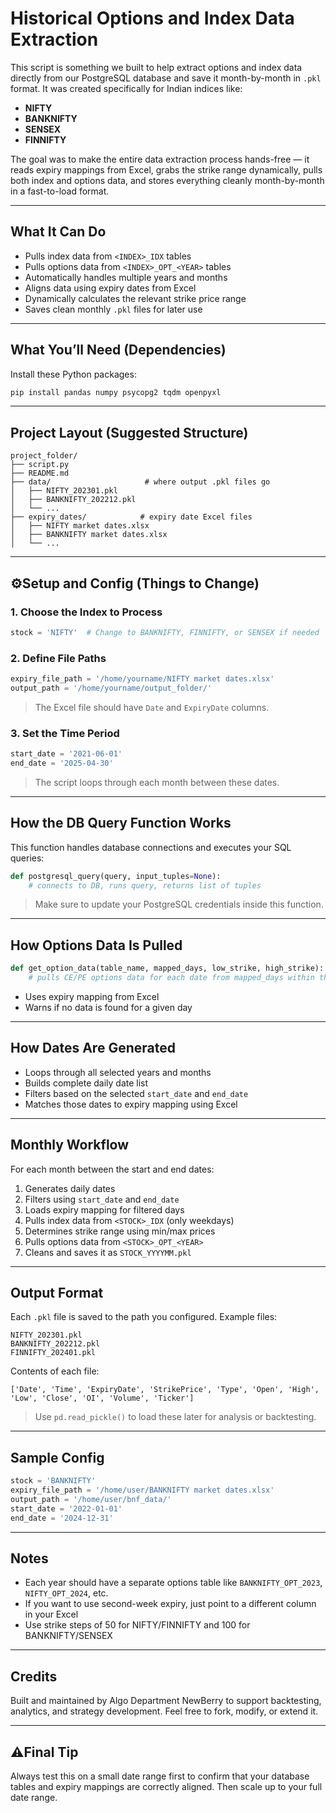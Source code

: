 # Historical Options and Index Data Extraction

This script is something we built to help extract options and index data directly from our PostgreSQL database and save it month-by-month in `.pkl` format. It was created specifically for Indian indices like:

* **NIFTY**
* **BANKNIFTY**
* **SENSEX**
* **FINNIFTY**

The goal was to make the entire data extraction process hands-free — it reads expiry mappings from Excel, grabs the strike range dynamically, pulls both index and options data, and stores everything cleanly month-by-month in a fast-to-load format.

---

##  What It Can Do

* Pulls index data from `<INDEX>_IDX` tables
* Pulls options data from `<INDEX>_OPT_<YEAR>` tables
* Automatically handles multiple years and months
* Aligns data using expiry dates from Excel
* Dynamically calculates the relevant strike price range
* Saves clean monthly `.pkl` files for later use

---

## What You’ll Need (Dependencies)

Install these Python packages:

```bash
pip install pandas numpy psycopg2 tqdm openpyxl
```

---

## Project Layout (Suggested Structure)

```
project_folder/
├── script.py
├── README.md
├── data/                     # where output .pkl files go
│   ├── NIFTY_202301.pkl
│   ├── BANKNIFTY_202212.pkl
│   └── ...
├── expiry_dates/            # expiry date Excel files
│   ├── NIFTY market dates.xlsx
│   ├── BANKNIFTY market dates.xlsx
│   └── ...
```

---

## ⚙Setup and Config (Things to Change)

### 1. Choose the Index to Process

```python
stock = 'NIFTY'  # Change to BANKNIFTY, FINNIFTY, or SENSEX if needed
```

### 2. Define File Paths

```python
expiry_file_path = '/home/yourname/NIFTY market dates.xlsx'
output_path = '/home/yourname/output_folder/'
```

> The Excel file should have `Date` and `ExpiryDate` columns.

### 3. Set the Time Period

```python
start_date = '2021-06-01'
end_date = '2025-04-30'
```

> The script loops through each month between these dates.

---

## How the DB Query Function Works

This function handles database connections and executes your SQL queries:

```python
def postgresql_query(query, input_tuples=None):
    # connects to DB, runs query, returns list of tuples
```

> Make sure to update your PostgreSQL credentials inside this function.

---

## How Options Data Is Pulled

```python
def get_option_data(table_name, mapped_days, low_strike, high_strike):
    # pulls CE/PE options data for each date from mapped_days within the given strike range
```

* Uses expiry mapping from Excel
* Warns if no data is found for a given day

---

## How Dates Are Generated

* Loops through all selected years and months
* Builds complete daily date list
* Filters based on the selected `start_date` and `end_date`
* Matches those dates to expiry mapping using Excel

---

## Monthly Workflow

For each month between the start and end dates:

1. Generates daily dates
2. Filters using `start_date` and `end_date`
3. Loads expiry mapping for filtered days
4. Pulls index data from `<STOCK>_IDX` (only weekdays)
5. Determines strike range using min/max prices
6. Pulls options data from `<STOCK>_OPT_<YEAR>`
7. Cleans and saves it as `STOCK_YYYYMM.pkl`

---

## Output Format

Each `.pkl` file is saved to the path you configured.
Example files:

```
NIFTY_202301.pkl
BANKNIFTY_202212.pkl
FINNIFTY_202401.pkl
```

Contents of each file:

```
['Date', 'Time', 'ExpiryDate', 'StrikePrice', 'Type', 'Open', 'High', 'Low', 'Close', 'OI', 'Volume', 'Ticker']
```

> Use `pd.read_pickle()` to load these later for analysis or backtesting.

---

## Sample Config

```python
stock = 'BANKNIFTY'
expiry_file_path = '/home/user/BANKNIFTY market dates.xlsx'
output_path = '/home/user/bnf_data/'
start_date = '2022-01-01'
end_date = '2024-12-31'
```

---

## Notes

* Each year should have a separate options table like `BANKNIFTY_OPT_2023`, `NIFTY_OPT_2024`, etc.
* If you want to use second-week expiry, just point to a different column in your Excel
* Use strike steps of 50 for NIFTY/FINNIFTY and 100 for BANKNIFTY/SENSEX

---

## Credits

Built and maintained by Algo Department NewBerry to support backtesting, analytics, and strategy development. Feel free to fork, modify, or extend it.

---

## ⚠Final Tip

Always test this on a small date range first to confirm that your database tables and expiry mappings are correctly aligned. Then scale up to your full date range.

